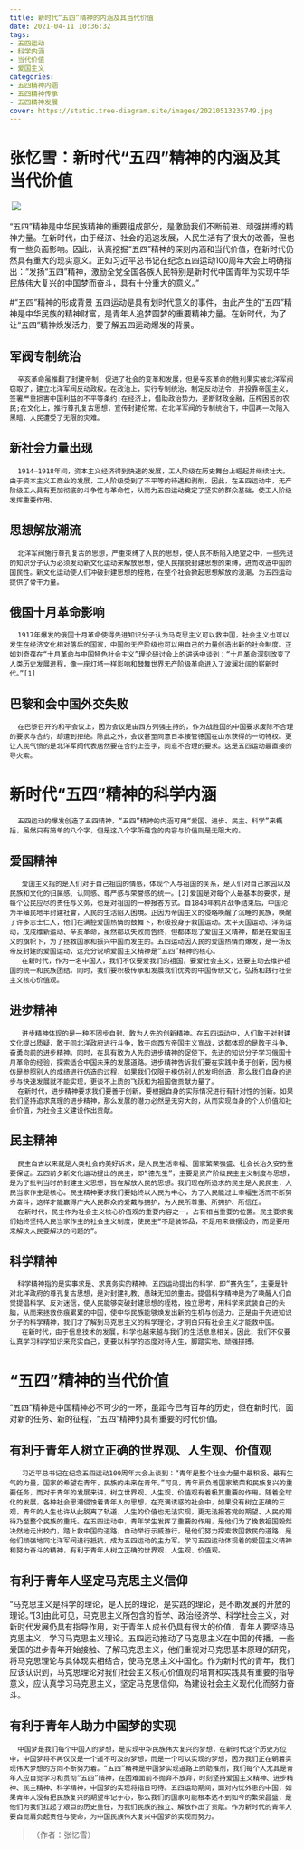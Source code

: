 ```yaml
---
title: 新时代“五四”精神的内涵及其当代价值
date: 2021-04-11 10:36:32
tags:
- 五四运动
- 科学内涵 
- 当代价值
- 爱国主义
categories:
- 五四精神内涵
- 五四精神传承
- 五四精神发展
cover: https://static.tree-diagram.site/images/20210513235749.jpg
---
```


# 张忆雪：新时代“五四”精神的内涵及其当代价值

​		![](传承五四精神，争做时代先锋.jpg)

​		“五四”精神是中华民族精神的重要组成部分，是激励我们不断前进、顽强拼搏的精神力量。在新时代，由于经济、社会的迅速发展，人民生活有了很大的改善，但也有一些负面影响。因此，认真挖掘“五四”精神的深刻内涵和当代价值，在新时代仍然具有重大的现实意义。正如习近平总书记在纪念五四运动100周年大会上明确指出：“发扬“五四”精神，激励全党全国各族人民特别是新时代中国青年为实现中华民族伟大复兴的中国梦而奋斗，具有十分重大的意义。”

#“五四”精神的形成背景
      五四运动是具有划时代意义的事件，由此产生的“五四”精神是中华民族的精神财富，是青年人追梦圆梦的重要精神力量。在新时代，为了让“五四”精神焕发活力，要了解五四运动爆发的背景。
## 军阀专制统治
      辛亥革命虽推翻了封建帝制，促进了社会的变革和发展，但是辛亥革命的胜利果实被北洋军阀窃取了，建立北洋军阀反动政权。在政治上，实行专制统治，制定反动法令，并投靠帝国主义，签署严重损害中国利益的不平等条约;在经济上，借助政治势力，垄断财政金融，压榨困苦的农民;在文化上，推行尊孔复古思想，宣传封建伦常。在北洋军阀的专制统治下，中国再一次陷入黑暗，人民遭受了无限的灾难。
## 新社会力量出现
      1914—1918年间，资本主义经济得到快速的发展，工人阶级在历史舞台上崛起并继续壮大。由于资本主义工商业的发展，工人阶级受到了不平等的待遇和剥削，因此，在五四运动中，无产阶级工人具有更加彻底的斗争性与革命性，从而为五四运动奠定了坚实的群众基础，使工人阶级发挥重要作用。
## 思想解放潮流
      北洋军阀施行尊孔复古的思想，严重束缚了人民的思想，使人民不断陷入绝望之中，一些先进的知识分子认为必须发动新文化运动来解放思想，使人民摆脱封建思想的束缚，进而改造中国的国民性。新文化运动使人们冲破封建思想的桎梏，在整个社会掀起思想解放的浪潮，为五四运动提供了骨干力量。
## 俄国十月革命影响
      1917年爆发的俄国十月革命使得先进知识分子认为马克思主义可以救中国，社会主义也可以发生在经济文化相对落后的国家，中国的无产阶级也可以用自己的力量创造出新的社会制度。正如刘奇葆在“十月革命与中国特色社会主义”理论研讨会上的讲话中谈到：“十月革命深刻改变了人类历史发展进程，像一座灯塔一样影响和鼓舞世界无产阶级革命进入了波澜壮阔的崭新时代。”[1]
## 巴黎和会中国外交失败
      在巴黎召开的和平会议上，因为会议是由西方列强主持的，作为战胜国的中国要求废除不合理的要求与合约，却遭到拒绝。除此之外，会议甚至同意日本接管德国在山东获得的一切特权。更让人民气愤的是北洋军阀代表居然要在合约上签字，同意不合理的要求。这是五四运动最直接的导火索。

# 新时代“五四”精神的科学内涵
      五四运动的爆发创造了五四精神，“五四”精神的内涵可用“爱国、进步、民主、科学”来概括，虽然只有简单的八个字，但是这八个字所蕴含的内容与价值则是无限大的。
## 爱国精神
       爱国主义指的是人们对于自己祖国的情感，体现个人与祖国的关系，是人们对自己家园以及民族和文化的归属感、认同感、尊严感与荣誉感的统一。[2]爱国是对每个人最基本的要求，是每个公民应尽的责任与义务，也是对祖国的一种报答方式。自1840年鸦片战争结束后，中国沦为半殖民地半封建社會，人民的生活陷入困境。正因为帝国主义的侵略唤醒了沉睡的民族，唤醒了许多志士仁人，他们在满腔爱国热情的鼓舞下，积极投身于救国运动。太平天国运动、洋务运动，戊戌维新运动、辛亥革命，虽然都以失败而告终，但都体现了爱国主义精神，都是在爱国主义的旗帜下，为了拯救国家和振兴中国而发生的。五四运动因人民的爱国热情而爆发，是一场反帝反封建的爱国运动，这充分说明爱国主义精神是“五四”精神的核心。
       在新时代，作为一名中国人，我们不仅要爱我们的祖国，要爱社会主义，还要主动去维护祖国的统一和民族团结。同时，我们要积极传承和发展我们优秀的中国传统文化，弘扬和践行社会主义核心价值观。
## 进步精神
       进步精神体现的是一种不固步自封、敢为人先的创新精神。在五四运动中，人们敢于对封建文化提出质疑，敢于同北洋政府进行斗争，敢于向西方帝国主义宣战，这都体现的是敢于斗争、奋勇向前的进步精神。同时，在具有敢为人先的进步精神的促使下，先进的知识分子学习俄国十月革命的经验，探索适合中国未来的发展道路。进步精神告诉我们要在实践中勇于创新，因为模仿是参照别人的成绩进行仿造的过程，如果我们仅限于模仿别人的发明创造，那么我们自身的进步与快速发展就不能实现，更谈不上质的飞跃和为祖国做贡献力量了。
      在新时代，进步精神要求我们要善于创新，要根据自身的实际情况进行有针对性的创新。如果我们坚持追求真理的进步精神，那么发展的潜力必然是无穷大的，从而实现自身的个人价值和社会价值，为社会主义建设作出贡献。
## 民主精神
      民主自古以来就是人类社会的美好诉求，是人民生活幸福、国家繁荣强盛、社会长治久安的重要保证。五四前夕新文化运动提出的民主，即“德先生”，主要是资产阶级民主主义制度与思想，是为了批判当时的封建主义思想，旨在解放人民的思想。我们现在所追求的民主是人民民主，人民当家作主是核心。民主精神要求我们要始终以人民为中心，为了人民能过上幸福生活而不断努力奋斗，这样才能赢得广大人民群众的爱戴与拥护，为人民所尊重、所拥护、所信任。
      在新时代，民主作为社会主义核心价值观的重要内容之一，占有相当重要的位置。民主要求我们始终坚持人民当家作主的社会主义制度，使民主“不是装饰品，不是用来做摆设的，而是要用来解决人民要解决的问题的”。
## 科学精神
      科学精神指的是实事求是、求真务实的精神。五四运动提出的科学，即“赛先生”，主要是针对北洋政府的尊孔复古思想，是对封建礼教、愚昧无知的重击。提倡科学精神是为了唤醒人们自觉提倡科学、反对迷信，使人民能够突破封建思想的桎梏，独立思考，用科学来武装自己的头脑，从而来拯救伤痕累累的中国，使中华民族能够焕发出新的生机与创造力。正是由于先进知识分子的科学精神，我们才了解到马克思主义的科学理论，才明白只有社会主义才能救中国。
       在新时代，由于信息技术的发展，科学也越来越与我们的生活息息相关。因此，我们不仅要认真学习科学知识来充实自己，更要以科学的态度对待人生，脚踏实地、顽强拼搏。

# “五四”精神的当代价值
   “五四”精神是中国精神必不可少的一环，虽距今已有百年的历史，但在新时代，面对新的任务、新的征程，“五四”精神仍具有重要的时代价值。
## 有利于青年人树立正确的世界观、人生观、价值观
       习近平总书记在纪念五四运动100周年大会上谈到：“青年是整个社会力量中最积极、最有生气的力量，国家的希望在青年，民族的未来在青年。”可见，青年肩负着国家繁荣和民族复兴的重要任务，而对于青年的发展来讲，树立世界观、人生观、价值观有着极其重要的作用。随着全球化的发展，各种社会思潮侵蚀着青年人的思想，在充满诱惑的社会中，如果没有树立正确的三观，青年的人生也许从此脱离了轨道，人生的价值也无法实现，更无法报答党的期望、人民的期待乃至整个民族的重托。在五四运动中，青年学生发挥了重要的作用，是他们为了挽救祖国毅然决然地走出校门，踏上救中国的道路，自动举行示威游行，是他们努力探索救国救民的道路，是他们顽强地同北洋军阀进行抵抗，成为五四运动的主力军。学习五四运动体现着的爱国主义精神和努力奋斗的精神，有利于青年人树立正确的世界观、人生观、价值观。
## 有利于青年人坚定马克思主义信仰
   “马克思主义是科学的理论，是人民的理论，是实践的理论，是不断发展的开放的理论。”[3]由此可见，马克思主义所包含的哲学、政治经济学、科学社会主义，对新时代发展仍具有指导作用，对于青年人成长仍具有很大的价值，青年人要坚持马克思主义，学习马克思主义理论。五四运动推动了马克思主义在中国的传播，一些爱国的进步青年开始接触、了解马克思主义，他们重视对马克思基本原理的研究，将马克思理论与具体现实相结合，使马克思主义中国化。作为新时代的青年，我们应该认识到，马克思理论对我们社会主义核心价值观的培育和实践具有重要的指导意义，应认真学习马克思主义，坚定马克思信仰，為建设社会主义现代化而努力奋斗。
## 有利于青年人助力中国梦的实现
      中国梦是我们每个中国人的梦想，是实现中华民族伟大复兴的梦想，在新时代这个历史方位中，中国梦将不再仅仅是一个遥不可及的梦想，而是一个可以实现的梦想，因为我们正在朝着实现伟大梦想的方向不断努力着。“五四”精神是中国梦实现道路上的助推剂，我们每个人尤其是青年人应自觉学习和贯彻“五四”精神，在困难面前不抛弃不放弃，时刻坚持爱国主义精神、进步精神、民主精神、科学精神，中国梦的实现将指日可待。五四运动期间，面对内忧外患的中国，如果青年人没有把民族复兴的期望牢记于心，那么我们的国家可能根本达不到如今的繁荣昌盛，是他们为我们扛起了艰巨的历史重任，为我们民族的独立、解放作出了贡献。作为新时代的青年人要自觉肩负起责任与使命，为中国民族伟大复兴中国梦的实现而努力。

> （作者：张忆雪）